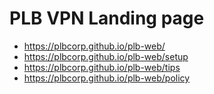 # PLB VPN Landing page
- https://plbcorp.github.io/plb-web/
- https://plbcorp.github.io/plb-web/setup
- https://plbcorp.github.io/plb-web/tips
- https://plbcorp.github.io/plb-web/policy